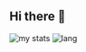 ## Hi there 👋

<img alt="my stats" src="https://github-readme-stats.vercel.app/api?username=jeanvr&show_icons=true&theme=tokyonight"/>

<img alt="lang" src="https://github-readme-stats.vercel.app/api/top-langs/?username=jeanvr&theme=highcontrast"/>
